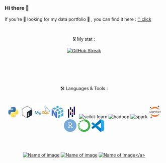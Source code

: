 ### Hi there 👋
If you're :mag_right: looking for my data portfolio :open_book: , you can find it here : [:computer_mouse: click](https://github.com/HikariJadeEmpire/Main-Repository)

#

<div align="center">
  
:medal_military: My stat :

[![GitHub Streak](http://github-readme-streak-stats.herokuapp.com?user=HikariJadeEmpire&theme=transparent&hide_border=true&mode=weekly)](https://git.io/streak-stats)

<br>

<!--
[![wakatime stats](https://github-readme-stats.vercel.app/api/wakatime?username=HikariJadeEmpire&theme=transparent&layout=compact)](https://github.com/anuraghazra/github-readme-stats)
-->

</div>

#
<br>

<div align="center">

:hammer_and_wrench: Languages & Tools : <br>

<br>

<img src="https://github.com/devicons/devicon/blob/master/icons/python/python-original.svg" alt="python" width="40"/>  
<img src="https://github.com/devicons/devicon/blob/master/icons/bash/bash-original.svg" alt="bash" width="40"/>   
<img src="https://github.com/devicons/devicon/blob/master/icons/mysql/mysql-original-wordmark.svg" alt="mysql" width="50"/>       
<img src="https://github.com/devicons/devicon/blob/master/icons/numpy/numpy-original.svg" alt="numpy" width="40"/>   
<img src="https://github.com/devicons/devicon/blob/master/icons/pandas/pandas-original.svg" alt="pandas" width="40"/>   
<img src="https://github.com/HikariJadeEmpire/HikariJadeEmpire/assets/118663358/c5e0c45d-c233-46ad-802b-ab662cad435a" alt="scikit-learn" width="40"/>  
<img src="https://www.cdnlogo.com/logos/h/22/hadoop.svg" alt="hadoop" width="50"/>  
<img src="https://github.com/HikariJadeEmpire/HikariJadeEmpire/assets/118663358/79ffcd54-582c-4a31-958c-c644cef75602" alt="spark" width="40"/>   
<img src="https://github.com/devicons/devicon/blob/master/icons/jupyter/jupyter-original-wordmark.svg" alt="jupyter" width="40"/> 
<img src="https://github.com/devicons/devicon/blob/master/icons/rstudio/rstudio-plain.svg" alt="rstudio" width="40"/> 
<img src="https://github.com/devicons/devicon/blob/master/icons/anaconda/anaconda-original.svg" alt="anaconda" width="40"/> 
<img src="https://github.com/devicons/devicon/blob/master/icons/vscode/vscode-original.svg" alt="vscode" width="40"/> 



<br><br>
  
<a href="https://github.com/HikariJadeEmpire/Main-Repository">![Name of image](https://img.shields.io/badge/Github-portfolio-green?style=f?style=flat-square&logo=github&logoColor=white)</a>
<a href="https://www.linkedin.com/in/hikarii/">![Name of image](https://img.shields.io/badge/LinkedIn-hikari-blue?style=f?style=flat-square&logo=linkedin&logoColor=white)</a>
<a href="https://www.instagram.com/hikarii.19/">![Name of image](https://img.shields.io/badge/instagram-hikari.19-rgb(222,49,99)?style=f?style=flat-square&logo=instagram&logoColor=white)</a>

</div>

<!--
**HikariJadeEmpire/HikariJadeEmpire** is a ✨ _special_ ✨ repository because its `README.md` (this file) appears on your GitHub profile.

Here are some ideas to get you started:

- 🔭 I’m currently working on ...
- 🌱 I’m currently learning ...
- 👯 I’m looking to collaborate on ...
- 🤔 I’m looking for help with ...
- 💬 Ask me about ...
- 📫 How to reach me: ...
- 😄 Pronouns: ...
- ⚡ Fun fact: ...
-->
